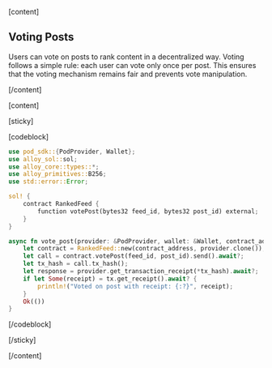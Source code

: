 <script>
    import {Code} from '$lib'
</script>

[content]

## Voting Posts

Users can vote on posts to rank content in a decentralized way. Voting follows a simple rule: each user can vote only once per post. This ensures that the voting mechanism remains fair and prevents vote manipulation.

[/content]

[content]

[sticky]

[codeblock]

```rust
use pod_sdk::{PodProvider, Wallet};
use alloy_sol::sol;
use alloy_core::types::*;
use alloy_primitives::B256;
use std::error::Error;

sol! {
    contract RankedFeed {
        function votePost(bytes32 feed_id, bytes32 post_id) external;
    }
}

async fn vote_post(provider: &PodProvider, wallet: &Wallet, contract_address: Address, feed_id: B256, post_id: B256) -> Result<(), Box<dyn Error>> {
    let contract = RankedFeed::new(contract_address, provider.clone());
    let call = contract.votePost(feed_id, post_id).send().await?;
    let tx_hash = call.tx_hash();
    let response = provider.get_transaction_receipt(*tx_hash).await?;
    if let Some(receipt) = tx.get_receipt().await? {
        println!("Voted on post with receipt: {:?}", receipt);
    }
    Ok(())
}
```

[/codeblock]

[/sticky]

[/content]
